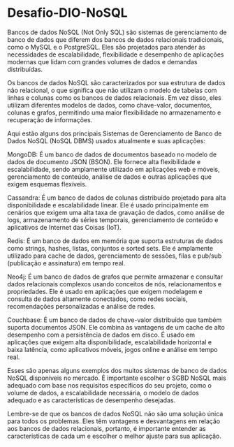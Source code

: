 # Desafio-DIO-NoSQL

Bancos de dados NoSQL (Not Only SQL) são sistemas de gerenciamento de banco de dados que diferem dos bancos de dados relacionais tradicionais, como o MySQL e o PostgreSQL. Eles são projetados para atender às necessidades de escalabilidade, flexibilidade e desempenho de aplicações modernas que lidam com grandes volumes de dados e demandas distribuídas.

Os bancos de dados NoSQL são caracterizados por sua estrutura de dados não relacional, o que significa que não utilizam o modelo de tabelas com linhas e colunas como os bancos de dados relacionais. Em vez disso, eles utilizam diferentes modelos de dados, como chave-valor, documentos, colunas e grafos, permitindo uma maior flexibilidade no armazenamento e recuperação de informações.

Aqui estão alguns dos principais Sistemas de Gerenciamento de Banco de Dados NoSQL (NoSQL DBMS) usados atualmente e suas aplicações:

MongoDB: É um banco de dados de documentos baseado no modelo de dados de documento JSON (BSON). Ele fornece alta flexibilidade e escalabilidade, sendo amplamente utilizado em aplicações web e móveis, gerenciamento de conteúdo, análise de dados e outras aplicações que exigem esquemas flexíveis.

Cassandra: É um banco de dados de colunas distribuído projetado para alta disponibilidade e escalabilidade linear. Ele é usado principalmente em cenários que exigem uma alta taxa de gravação de dados, como análise de logs, armazenamento de séries temporais, gerenciamento de conteúdo e aplicativos de Internet das Coisas (IoT).

Redis: É um banco de dados em memória que suporta estruturas de dados como strings, hashes, listas, conjuntos e sorted sets. Ele é amplamente utilizado para cache de dados, gerenciamento de sessões, filas e pub/sub (publicação e assinatura) em tempo real.

Neo4j: É um banco de dados de grafos que permite armazenar e consultar dados relacionais complexos usando conceitos de nós, relacionamentos e propriedades. Ele é usado em aplicações que exigem modelagem e consulta de dados altamente conectados, como redes sociais, recomendações personalizadas e análise de redes.

Couchbase: É um banco de dados de chave-valor distribuído que também suporta documentos JSON. Ele combina as vantagens de um cache de alto desempenho com a persistência de dados em disco. É usado em aplicações que exigem alta disponibilidade, escalabilidade horizontal e baixa latência, como aplicativos móveis, jogos online e análise em tempo real.

Esses são apenas alguns exemplos dos muitos sistemas de banco de dados NoSQL disponíveis no mercado. É importante escolher o SGBD NoSQL mais adequado com base nos requisitos específicos do seu projeto, como o volume de dados, a escalabilidade necessária, o modelo de dados adequado e as características de desempenho desejadas.

Lembre-se de que os bancos de dados NoSQL não são uma solução única para todos os problemas. Eles têm vantagens e desvantagens em relação aos bancos de dados relacionais, portanto, é importante entender as características de cada um e escolher o melhor ajuste para sua aplicação.
